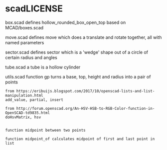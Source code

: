 # scadLICENSE

box.scad
    defines hollow_rounded_box_open_top based on MCAD/boxes.scad

move.scad
    defines move which does a translate and rotate together, all with
    named parameters

sector.scad
    defines sector which is a 'wedge' shape out of a circle of certain
    radius and angles

tube.scad
    a tube is a hollow cylinder

utils.scad
    function gp turns a base, top, height and radius into a pair of
    points


    from https://eribuijs.blogspot.com/2017/10/openscad-lists-and-list-manipulation.html
    add_value, partial, insert

    from http://forum.openscad.org/An-HSV-HSB-to-RGB-Color-function-in-OpenSCAD-td9835.html
    doHsvMatrix, hsv


    function midpoint between two points
    
    function midpoint_of calculates midpoint of first and last point in
    list
